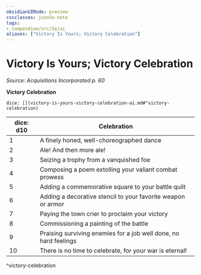 ```yaml
---
obsidianUIMode: preview
cssclasses: json5e-note
tags:
- compendium/src/5e/ai
aliases: ["Victory Is Yours; Victory Celebration"]
---
```

# Victory Is Yours; Victory Celebration
*Source: Acquisitions Incorporated p. 60* 

**Victory Celebration**

`dice: [](victory-is-yours-victory-celebration-ai.md#^victory-celebration)`

| dice: d10 | Celebration |
|-----------|-------------|
| 1 | A finely honed, well-choreographed dance |
| 2 | Ale! And then more ale! |
| 3 | Seizing a trophy from a vanquished foe |
| 4 | Composing a poem extolling your valiant combat prowess |
| 5 | Adding a commemorative square to your battle quilt |
| 6 | Adding a decorative stencil to your favorite weapon or armor |
| 7 | Paying the town crier to proclaim your victory |
| 8 | Commissioning a painting of the battle |
| 9 | Praising surviving enemies for a job well done, no hard feelings |
| 10 | There is no time to celebrate, for your war is eternal! |
^victory-celebration